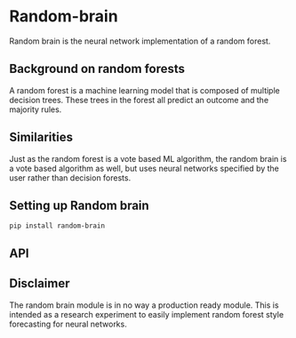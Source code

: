 # Random-brain

Random brain is the neural network implementation of a random forest.

## Background on random forests
A random forest is a machine learning model that is composed of multiple decision trees. These trees in the forest all predict an outcome and the majority rules.

## Similarities
Just as the random forest is a vote based ML algorithm, the random brain is a vote based algorithm as well, but uses neural networks specified by the user rather than decision forests.

## Setting up Random brain
```
pip install random-brain
```

## API


## Disclaimer
The random brain module is in no way a production ready module. This is intended as a research experiment to easily implement random forest style forecasting for neural networks. 
